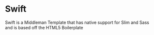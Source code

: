 # Swift

Swift is a Middleman Template that has native support for Slim and Sass and is based off the HTML5 Boilerplate